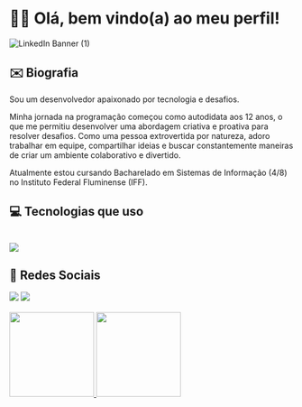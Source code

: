 <h1>👋🏻 Olá, bem vindo(a) ao meu perfil!</h1>

![LinkedIn Banner (1)](https://media.licdn.com/dms/image/D4D16AQGtpsimx0Q8_Q/profile-displaybackgroundimage-shrink_350_1400/0/1693496715550?e=1712188800&v=beta&t=NZ2NbO-PtXCp_EqXwHYUh2OTt3piQIJdP9MZnlNnYN4)

## ✉️&nbsp;Biografia
Sou um desenvolvedor apaixonado por tecnologia e desafios.

Minha jornada na programação começou como autodidata aos 12 anos, o que me permitiu desenvolver uma abordagem criativa e proativa para resolver desafios. Como uma pessoa extrovertida por natureza, adoro trabalhar em equipe, compartilhar ideias e buscar constantemente maneiras de criar um ambiente colaborativo e divertido.

Atualmente estou cursando Bacharelado em Sistemas de Informação (4/8) no Instituto Federal Fluminense (IFF).

## 💻&nbsp;Tecnologias que uso
  
<div style="display: inline_block"><br>
    <img src="https://skillicons.dev/icons?i=javascript,typescript,nestjs,nodejs,prisma,postgres,mysql,docker,git" />
  
## 👨&nbsp;Redes Sociais
 
<div>
 <a href="https://instagram.com/micaelgomes.dev" target="_blank"><img src="https://skillicons.dev/icons?i=instagram"/></a>
 <a href="https://www.linkedin.com/in/micaelgomestavares/" target="_blank"><img src="https://skillicons.dev/icons?i=linkedin"/></a>
</div>

<br>

<div style="display: inline_block">
  <a href="https://github.com/micaelgomestavares">
  <img height="150em" src="https://github-readme-stats.vercel.app/api?username=micaelgomestavares&show_icons=true&theme=dark&include_all_commits=true&count_private=true"/>
  <img height="150em" src="https://github-readme-stats.vercel.app/api/top-langs/?username=micaelgomestavares&layout=compact&langs_count=7&theme=dark"/>

